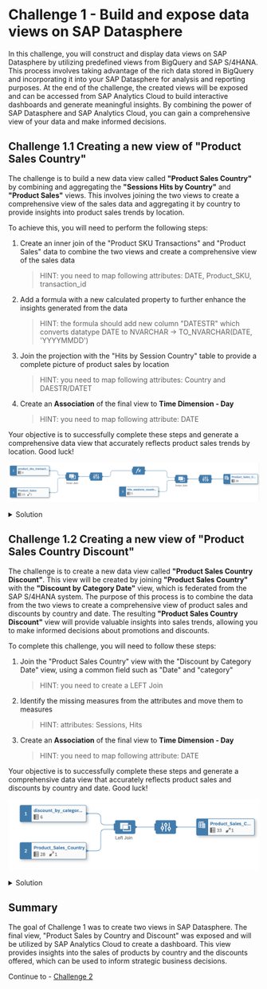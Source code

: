 # Challenge 1 - Build and expose data views on SAP Datasphere

In this challenge, you will construct and display data views on SAP Datasphere by utilizing predefined views from BigQuery and SAP S/4HANA. This process involves taking advantage of the rich data stored in BigQuery and incorporating it into your SAP Datasphere for analysis and reporting purposes. At the end of the challenge, the created views will be exposed and can be accessed from SAP Analytics Cloud to build interactive dashboards and generate meaningful insights. By combining the power of SAP Datasphere and SAP Analytics Cloud, you can gain a comprehensive view of your data and make informed decisions.


## Challenge 1.1 Creating a new view of "Product Sales Country" 

The challenge is to build a new data view called **"Product Sales Country"** by combining and aggregating the **"Sessions Hits by Country"** and **"Product Sales"** views. This involves joining the two views to create a comprehensive view of the sales data and aggregating it by country to provide insights into product sales trends by location.

To achieve this, you will need to perform the following steps:

1. Create an inner join of the "Product SKU Transactions" and "Product Sales" data to combine the two views and create a comprehensive view of the sales data
   >HINT: you need to map following attributes: DATE, Product_SKU, transaction_id
2. Add a formula with a new calculated property to further enhance the insights generated from the data
   >HINT: the formula should add new column "DATESTR" which converts datatype DATE to NVARCHAR -> TO_NVARCHAR(DATE, 'YYYYMMDD')
3. Join the projection with the "Hits by Session Country" table to provide a complete picture of product sales by location
   >HINT: you need to map following attributes: Country and DAESTR/DATET
4. Create an **Association** of the final view to **Time Dimension - Day**
   >HINT: you need to map following attribute: DATE

Your objective is to successfully complete these steps and generate a comprehensive data view that accurately reflects product sales trends by location. Good luck!

![Product Sales Country View](../../images/product-sales-country-view.png)

<details>
  <summary>Solution</summary>

1. 👉 Open your [SAP Datasphere](https://ccebd5f3-3595-488d-846d-eda360636613.us10.hcs.cloud.sap/dwaas-ui/index.html#/home) using the provided credentials.
   
   Your user is associated with unique space (CATEGORY_MGMT_\<STUDENT>) where you can work and create your data artifacts. 
   
    ![New View](../../images/dwchome.png)


2. 👉 Go to **SAP Datasphere Data Builder** and create **New Graphical View**
    
    ![New View](../../images/newgraphview.png)


3. 👉 Open the **Shared Objects** from Repository, expand the views and drag and drop the following 3 views into the canvas
    - product_transactions_view
    - Product_Sales
    - hits_sessions_country_view
   
    ![New View](../../images/view1tables.png)


4. 👉 Drag and move **product_sku_transaction_view** on top of **Product_Sales** to create a **JOIN**
   
    ![Join](../../images/join1.png)


5. 👉 Define the following **JOIN** conditions:
    
    - Join Type: *Inner*
    - Mappings (see screenshot): DATE->DATE, Product_SKU->Product_SKU, transaction_id->transaction_id
   
    ![Join](../../images/join1map.png)


6. 👉 Keep the Projection columns unchanged
   
7. 👉 Add new **Calculated Column** (see screenshot below)
   
    ![Join](../../images/cc_column.png)

8. 👉 The idea of the calculated column is to have an additional DATE field with *String* data type, which is required for the next join. Add the following properties to the calculated column.
    - Business Name: *DATESTR*
    - Technical Name: *DATESTR*
    - Data Type: *String*
    - Lenght: *10*
    - Expression: *TO_NVARCHAR(DATE, 'YYYYMMDD')*
   
    ![Join](../../images/cc_column_properties.png)

9. 👉 Drag and move **Calculated Column** on top of **hits_session_country_view** to create the second **JOIN**
   
    ![Join](../../images/join2.png)

10. 👉 Define the following **JOIN** conditions:
    
    - Join Type: *Inner*
    - Mappings (see screenshot): DATESTR->DATET, Country->Country
   
    ![Join](../../images/join2map.png)

11. 👉 Finalyse the view by giving a name, semantic type and expose for consumption
    
    - Business Name: *Product_Sales_Country*
    - Technical Name: *Product_Sales_Country*
    - Semantic Usage: *Analytical Dataset*
    - Expose for Consumption: *On*
   
    ![Join](../../images/finalview1.png)

12. 👉 Create a new **Association**, search for the *"Time Dimension - Day"* and add it as a target.
    
    ![Join](../../images/association2.png)

13. 👉 Create the following mapping: **DATE->Date**
    
    ![Join](../../images/assoc_mapping2.png)

14. 👉 Save and deploy the **Product_Sales_Country** view
    
    ![Join](../../images/savedeploy.png)

</details>

## Challenge 1.2 Creating a new view of "Product Sales Country Discount" 
 
The challenge is to create a new data view called **"Product Sales Country Discount"**. This view will be created by joining **"Product Sales Country"** with the **"Discount by Category Date"** view, which is federated from the SAP S/4HANA system. The purpose of this process is to combine the data from the two views to create a comprehensive view of product sales and discounts by country and date. The resulting **"Product Sales Country Discount"** view will provide valuable insights into sales trends, allowing you to make informed decisions about promotions and discounts.

To complete this challenge, you will need to follow these steps:

1. Join the "Product Sales Country" view with the "Discount by Category Date" view, using a common field such as "Date" and "category"
   >HINT: you need to create a LEFT Join
2. Identify the missing measures from the attributes and move them to measures
   >HINT: attributes: Sessions, Hits
3. Create an **Association** of the final view to **Time Dimension - Day**
   >HINT: you need to map following attribute: DATE

Your objective is to successfully complete these steps and generate a comprehensive data view that accurately reflects product sales and discounts by country and date. Good luck!

![Product Sales Country Discount](../../images/product_sales_country_discount.png)


<details>
  <summary>Solution</summary>

1. 👉 Go to **SAP Datasphere Data Builder** and create **New Graphical View**
    
    ![New View](../../images/newgraphview.png)


2. 👉 Open the **Shared Objects** from Repository, expand the views and drag and drop the **"discount_by_category_date_view"** into the canvas.
3. 👉 Open the **Views** from the Repository and drop the **"Product_Sales_Country"** view into the canvas.
   
    ![New View](../../images/view2tables.png)

4. 👉 Drag and move **discount_by_category_date_view** on top of **Product_Sales_Country** to create a **JOIN**
   
    ![Join](../../images/join3.png)


5. 👉 Define the following **JOIN** conditions:
    
    - Join Type: *Left*
    - Mappings (see screenshot): Date->Date, Product_Category_Enhanced_Ecommerce->category
   
    ![Join](../../images/join3map.png)


6. 👉 Keep the Projection columns unchanged

7. 👉 Finalyse the view by giving a name, semantic type and expose for consumption
    
    - Business Name: *Product_Sales_Country_Discount*
    - Technical Name: *Product_Sales_Country_Discount*
    - Semantic Usage: *Analytical Dataset*
    - Expose for Consumption: *On*
   
    ![Join](../../images/finalview2.png)

8. 👉 Move **Sessions** and **Hits** attributes to **Measures**
    
    ![Join](../../images/att_meas.png)


9. 👉 Create a new **Association**, search for the *"Time Dimension - Day"* and add it as a target.
    
    ![Join](../../images/association2.png)

10. 👉 Create the following mapping: **DATE->Date**
    
    ![Join](../../images/assoc_mapping2.png)

11. 👉 Save and deploy the **Product_Sales_Country_Discount** view
    
    ![Join](../../images/savedeploy.png)

</details>

## Summary

The goal of Challenge 1 was to create two views in SAP Datasphere. The final view, "Product Sales by Country and Discount" was exposed and will be utilized by SAP Analytics Cloud to create a dashboard. This view provides insights into the sales of products by country and the discounts offered, which can be used to inform strategic business decisions. 

Continue to - [Challenge 2](../ex3/README.md)
